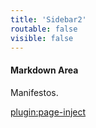 ```yaml
---
title: 'Sidebar2'
routable: false
visible: false
---
```


#### Markdown Area

Manifestos.

[plugin:page-inject](/twitterfeed)
